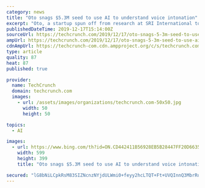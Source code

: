 ```yaml
---
category: news
title: "Oto snags $5.3M seed to use AI to understand voice intonation"
excerpt: "Oto, a startup spun off from research at SRI International to help customer service operations understand voice intonation, announced a $5.3 million seed round today. Participants in the round included Firstminute Capital, Fusion Fund, Interlace Ventures, SAP.iO and SRI International . The total includes a previous $1 million seed round ..."
publishedDateTime: 2019-12-17T15:14:00Z
sourceUrl: https://techcrunch.com/2019/12/17/oto-snags-5-3m-seed-to-use-ai-to-understand-voice-intonation/
ampUrl: https://techcrunch.com/2019/12/17/oto-snags-5-3m-seed-to-use-ai-to-understand-voice-intonation/amp/
cdnAmpUrl: https://techcrunch-com.cdn.ampproject.org/c/s/techcrunch.com/2019/12/17/oto-snags-5-3m-seed-to-use-ai-to-understand-voice-intonation/amp/
type: article
quality: 87
heat: 87
published: true

provider:
  name: TechCrunch
  domain: techcrunch.com
  images:
    - url: /assets/images/organizations/techcrunch.com-50x50.jpg
      width: 50
      height: 50

topics:
  - AI

images:
  - url: https://www.bing.com/th?id=ON.CD442411B56928EB5B28447FF20D6635
    width: 599
    height: 399
    title: "Oto snags $5.3M seed to use AI to understand voice intonation"

secured: "lG8bNiLCpkRsM83SIZNcnzNYjdULWmi0+feyy2hcLTQT+Ft+UVQInnQ3MbrRuKkcg22XEBflPFsNrsvMPWo7JeQGUO+r5zLEjftSX3u+HilyDF3Ns2QRN603kSJWprV4sPcU9tKJOajm2szRBO+FgsA3pwBYzSFlspUs0Hg9WSrwOsxb9y7vvr36SVc7Ya3IMsl5lek3fN0s+JjXcL1iSGvSJsUyvqvdMAM0Go7dEiY/HKKS9YlPOQHk4As8lrXwEFL4yGfX5UjfC7/QovkiDA==;s0+z1UsqVaLWl6iranTwNg=="
---
```


